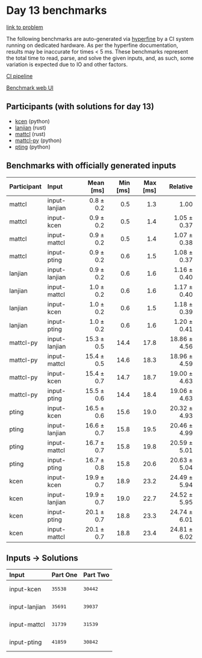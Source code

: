 # Day 13 benchmarks

[link to problem](https://adventofcode.com/2023/day/13)

The following benchmarks are auto-generated via
[hyperfine](https://github.com/sharkdp/hyperfine) by a CI system running on
dedicated hardware. As per the hyperfine documentation, results may be
inaccurate for times < 5 ms. These benchmarks represent the total time to read,
parse, and solve the given inputs, and, as such, some variation is expected due
to IO and other factors.

[CI pipeline](http://ci.papercode.net:8080/teams/main/pipelines/aoc2023)

[Benchmark web UI](https://aoc.ancalagon.black)


## Participants (with solutions for day 13)

- [kcen](https://github.com/kcen/aoc2023) (python)
- [lanjian](https://github.com/lanjian/aoc-2023) (rust)
- [mattcl](https://github.com/mattcl/aoc2023) (rust)
- [mattcl-py](https://github.com/mattcl/aoc2023-py) (python)
- [pting](https://github.com/pting/aoc2023) (python)


## Benchmarks with officially generated inputs

| Participant | Input | Mean [ms] | Min [ms] | Max [ms] | Relative |
|:---|:---|---:|---:|---:|---:|
| mattcl | input-lanjian | 0.8 ± 0.2 | 0.5 | 1.3 | 1.00 |
| mattcl | input-kcen | 0.9 ± 0.2 | 0.5 | 1.4 | 1.05 ± 0.37 |
| mattcl | input-mattcl | 0.9 ± 0.2 | 0.5 | 1.4 | 1.07 ± 0.38 |
| mattcl | input-pting | 0.9 ± 0.2 | 0.6 | 1.5 | 1.08 ± 0.37 |
| lanjian | input-lanjian | 0.9 ± 0.2 | 0.6 | 1.6 | 1.16 ± 0.40 |
| lanjian | input-mattcl | 1.0 ± 0.2 | 0.6 | 1.6 | 1.17 ± 0.40 |
| lanjian | input-kcen | 1.0 ± 0.2 | 0.6 | 1.5 | 1.18 ± 0.39 |
| lanjian | input-pting | 1.0 ± 0.2 | 0.6 | 1.6 | 1.20 ± 0.41 |
| mattcl-py | input-lanjian | 15.3 ± 0.5 | 14.4 | 17.8 | 18.86 ± 4.56 |
| mattcl-py | input-mattcl | 15.4 ± 0.5 | 14.6 | 18.3 | 18.96 ± 4.59 |
| mattcl-py | input-kcen | 15.4 ± 0.7 | 14.7 | 18.7 | 19.00 ± 4.63 |
| mattcl-py | input-pting | 15.5 ± 0.6 | 14.4 | 18.4 | 19.06 ± 4.63 |
| pting | input-kcen | 16.5 ± 0.6 | 15.6 | 19.0 | 20.32 ± 4.93 |
| pting | input-lanjian | 16.6 ± 0.7 | 15.8 | 19.5 | 20.46 ± 4.99 |
| pting | input-mattcl | 16.7 ± 0.7 | 15.8 | 19.8 | 20.59 ± 5.01 |
| pting | input-pting | 16.7 ± 0.8 | 15.8 | 20.6 | 20.63 ± 5.04 |
| kcen | input-kcen | 19.9 ± 0.7 | 18.9 | 23.2 | 24.49 ± 5.94 |
| kcen | input-lanjian | 19.9 ± 0.7 | 19.0 | 22.7 | 24.52 ± 5.95 |
| kcen | input-pting | 20.1 ± 0.7 | 18.8 | 23.3 | 24.74 ± 6.01 |
| kcen | input-mattcl | 20.1 ± 0.7 | 18.8 | 23.4 | 24.81 ± 6.02 |


## Inputs -> Solutions

| Input | Part One | Part Two |
|:---|:---|:---|
|input-kcen|<pre>35538</pre>|<pre>30442</pre>|
|input-lanjian|<pre>35691</pre>|<pre>39037</pre>|
|input-mattcl|<pre>31739</pre>|<pre>31539</pre>|
|input-pting|<pre>41859</pre>|<pre>30842</pre>|